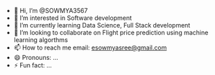 - 👋 Hi, I’m @SOWMYA3567
- 👀 I’m interested in Software development
- 🌱 I’m currently learning Data Science, Full Stack development
- 💞️ I’m looking to collaborate on Flight price prediction using machine learning algorthms
- 📫 How to reach me email: esowmyasree@gmail.com
- 😄 Pronouns: ...
- ⚡ Fun fact: ...

<!---
SOWMYA3567/SOWMYA3567 is a ✨ special ✨ repository because its `README.md` (this file) appears on your GitHub profile.
You can click the Preview link to take a look at your changes.
--->
